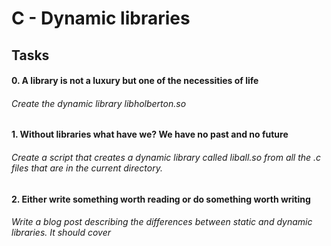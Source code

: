 # C - Dynamic libraries
## Tasks
#### 0. A library is not a luxury but one of the necessities of life
###### Create the dynamic library libholberton.so
#### 1. Without libraries what have we? We have no past and no future
###### Create a script that creates a dynamic library called liball.so from all the .c files that are in the current directory.
#### 2. Either write something worth reading or do something worth writing 
###### Write a blog post describing the differences between static and dynamic libraries. It should cover